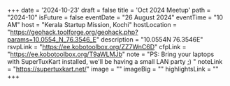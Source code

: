 +++
date = '2024-10-23'
draft = false
title = 'Oct 2024 Meetup'
path = "2024-10"
isFuture = false
eventDate = "26 August 2024"
eventTime = "10 AM"
host = "Kerala Startup Mission, Kochi"
hostLocation = "https://geohack.toolforge.org/geohack.php?params=10.0554_N_76.3546_E"
description = "10.0554N 76.3546E"
rsvpLink = "https://ee.kobotoolbox.org/ZZ7WnC6D"
cfpLink = "https://ee.kobotoolbox.org/T9aWLMJb"
note = "PS: Bring your laptops with SuperTuxKart installed, we'll be having a small LAN party ;) "
noteLink = "https://supertuxkart.net/"
image = ""
imageBig = ""
highlightsLink = ""
+++